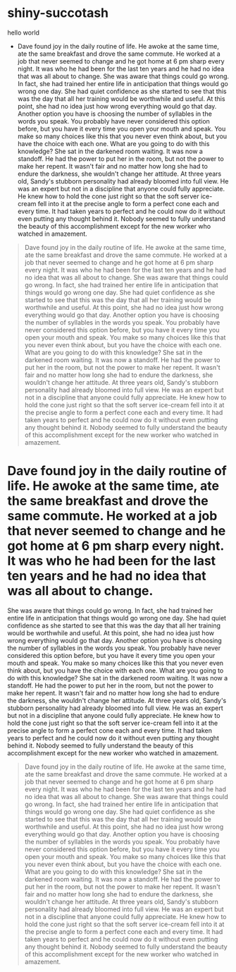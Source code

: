 # shiny-succotash
hello world
- Dave found joy in the daily routine of life. He awoke at the same time, ate the same breakfast and drove the same commute. He worked at a job that never seemed to change and he got home at 6 pm sharp every night. It was who he had been for the last ten years and he had no idea that was all about to change.
She was aware that things could go wrong. In fact, she had trained her entire life in anticipation that things would go wrong one day. She had quiet confidence as she started to see that this was the day that all her training would be worthwhile and useful. At this point, she had no idea just how wrong everything would go that day.
Another option you have is choosing the number of syllables in the words you speak. You probably have never considered this option before, but you have it every time you open your mouth and speak. You make so many choices like this that you never even think about, but you have the choice with each one. What are you going to do with this knowledge?
She sat in the darkened room waiting. It was now a standoff. He had the power to put her in the room, but not the power to make her repent. It wasn't fair and no matter how long she had to endure the darkness, she wouldn't change her attitude. At three years old, Sandy's stubborn personality had already bloomed into full view.
He was an expert but not in a discipline that anyone could fully appreciate. He knew how to hold the cone just right so that the soft server ice-cream fell into it at the precise angle to form a perfect cone each and every time. It had taken years to perfect and he could now do it without even putting any thought behind it. Nobody seemed to fully understand the beauty of this accomplishment except for the new worker who watched in amazement.

> Dave found joy in the daily routine of life. He awoke at the same time, ate the same breakfast and drove the same commute. He worked at a job that never seemed to change and he got home at 6 pm sharp every night. It was who he had been for the last ten years and he had no idea that was all about to change.
She was aware that things could go wrong. In fact, she had trained her entire life in anticipation that things would go wrong one day. She had quiet confidence as she started to see that this was the day that all her training would be worthwhile and useful. At this point, she had no idea just how wrong everything would go that day.
Another option you have is choosing the number of syllables in the words you speak. You probably have never considered this option before, but you have it every time you open your mouth and speak. You make so many choices like this that you never even think about, but you have the choice with each one. What are you going to do with this knowledge?
She sat in the darkened room waiting. It was now a standoff. He had the power to put her in the room, but not the power to make her repent. It wasn't fair and no matter how long she had to endure the darkness, she wouldn't change her attitude. At three years old, Sandy's stubborn personality had already bloomed into full view.
He was an expert but not in a discipline that anyone could fully appreciate. He knew how to hold the cone just right so that the soft server ice-cream fell into it at the precise angle to form a perfect cone each and every time. It had taken years to perfect and he could now do it without even putting any thought behind it. Nobody seemed to fully understand the beauty of this accomplishment except for the new worker who watched in amazement.

# Dave found joy in the daily routine of life. He awoke at the same time, ate the same breakfast and drove the same commute. He worked at a job that never seemed to change and he got home at 6 pm sharp every night. It was who he had been for the last ten years and he had no idea that was all about to change.
She was aware that things could go wrong. In fact, she had trained her entire life in anticipation that things would go wrong one day. She had quiet confidence as she started to see that this was the day that all her training would be worthwhile and useful. At this point, she had no idea just how wrong everything would go that day.
Another option you have is choosing the number of syllables in the words you speak. You probably have never considered this option before, but you have it every time you open your mouth and speak. You make so many choices like this that you never even think about, but you have the choice with each one. What are you going to do with this knowledge?
She sat in the darkened room waiting. It was now a standoff. He had the power to put her in the room, but not the power to make her repent. It wasn't fair and no matter how long she had to endure the darkness, she wouldn't change her attitude. At three years old, Sandy's stubborn personality had already bloomed into full view.
He was an expert but not in a discipline that anyone could fully appreciate. He knew how to hold the cone just right so that the soft server ice-cream fell into it at the precise angle to form a perfect cone each and every time. It had taken years to perfect and he could now do it without even putting any thought behind it. Nobody seemed to fully understand the beauty of this accomplishment except for the new worker who watched in amazement.

> Dave found joy in the daily routine of life. He awoke at the same time, ate the same breakfast and drove the same commute. He worked at a job that never seemed to change and he got home at 6 pm sharp every night. It was who he had been for the last ten years and he had no idea that was all about to change.
She was aware that things could go wrong. In fact, she had trained her entire life in anticipation that things would go wrong one day. She had quiet confidence as she started to see that this was the day that all her training would be worthwhile and useful. At this point, she had no idea just how wrong everything would go that day.
Another option you have is choosing the number of syllables in the words you speak. You probably have never considered this option before, but you have it every time you open your mouth and speak. You make so many choices like this that you never even think about, but you have the choice with each one. What are you going to do with this knowledge?
She sat in the darkened room waiting. It was now a standoff. He had the power to put her in the room, but not the power to make her repent. It wasn't fair and no matter how long she had to endure the darkness, she wouldn't change her attitude. At three years old, Sandy's stubborn personality had already bloomed into full view.
He was an expert but not in a discipline that anyone could fully appreciate. He knew how to hold the cone just right so that the soft server ice-cream fell into it at the precise angle to form a perfect cone each and every time. It had taken years to perfect and he could now do it without even putting any thought behind it. Nobody seemed to fully understand the beauty of this accomplishment except for the new worker who watched in amazement.
